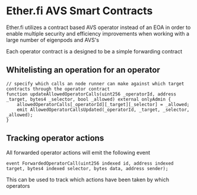 # Ether.fi AVS Smart Contracts

Ether.fi utilizes a contract based AVS operator instead of an EOA in order to enable multiple security and efficiency improvements when working with a large number of eigenpods and AVS's

Each operator contract is a designed to be a simple forwarding contract

## Whitelisting an operation for an operator

    // specify which calls an node runner can make against which target contracts through the operator contract
    function updateAllowedOperatorCalls(uint256 _operatorId, address _target, bytes4 _selector, bool _allowed) external onlyAdmin {
        allowedOperatorCalls[_operatorId][_target][_selector] = _allowed;
        emit AllowedOperatorCallsUpdated(_operatorId, _target, _selector, _allowed);
    }

## Tracking operator actions
All forwarded operator actions will emit the following event

    event ForwardedOperatorCall(uint256 indexed id, address indexed target, bytes4 indexed selector, bytes data, address sender);

This can be used to track which actions have been taken by which operators
